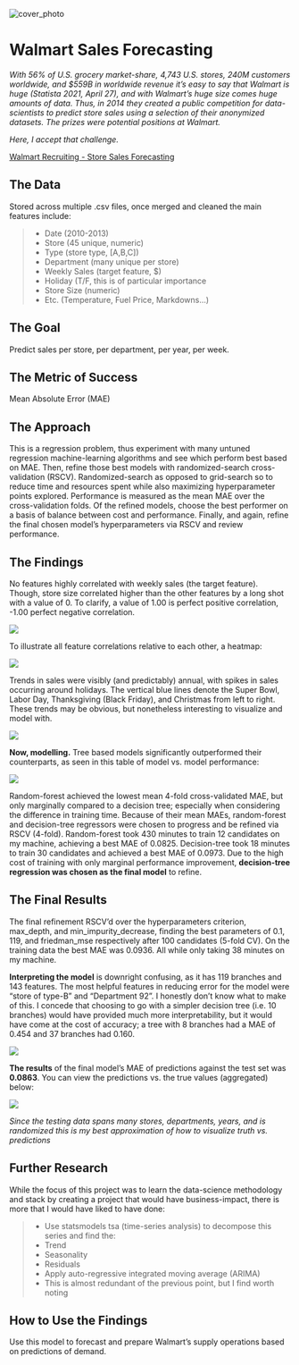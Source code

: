 ![cover_photo](./README_files/walmart_cover_photo.png)
# Walmart Sales Forecasting

*With 56% of U.S. grocery market-share, 4,743 U.S. stores, 240M customers worldwide, and $559B in worldwide revenue it’s easy to say that Walmart is huge (Statista 2021, April 27), and with Walmart’s huge size comes huge amounts of data. Thus, in 2014 they created a public competition for data-scientists to predict store sales using a selection of their anonymized datasets. The prizes were potential positions at Walmart.*

*Here, I accept that challenge.*

[Walmart Recruiting - Store Sales Forecasting](https://www.kaggle.com/c/walmart-recruiting-store-sales-forecasting)

## The Data
Stored across multiple .csv files, once merged and cleaned the main features include:

> * Date (2010-2013)
> * Store (45 unique, numeric)
> * Type (store type, [A,B,C])
> * Department (many unique per store)
> * Weekly Sales (target feature, $)
> * Holiday (T/F, this is of particular importance
> * Store Size (numeric)
> * Etc. (Temperature, Fuel Price, Markdowns...)

## The Goal
Predict sales per store, per department, per year, per week.

## The Metric of Success
Mean Absolute Error (MAE)

## The Approach
This is a regression problem, thus experiment with many untuned regression machine-learning algorithms and see which perform best based on MAE.
Then, refine those best models with randomized-search cross-validation (RSCV). Randomized-search as opposed to grid-search so to reduce time and resources spent while also maximizing hyperparameter points explored. Performance is measured as the mean MAE over the cross-validation folds.
Of the refined models, choose the best performer on a basis of balance between cost and performance.
Finally, and again, refine the final chosen model’s hyperparameters via RSCV and review performance.

## The Findings
No features highly correlated with weekly sales (the target feature). Though, store size correlated higher than the other features by a long shot with a value of 0. 
To clarify, a value of 1.00 is perfect positive correlation, -1.00 perfect negative correlation.

![](./Visualizations/Weekly_Sales_vs_Features_Correlations.png)

To illustrate all feature correlations relative to each other, a heatmap:

![](./Visualizations/Feature_Correlations.png)

Trends in sales were visibly (and predictably) annual, with spikes in sales occurring around holidays. The vertical blue lines denote the Super Bowl, Labor Day, Thanksgiving (Black Friday), and Christmas from left to right. These trends may be obvious, but nonetheless interesting to visualize and model with.

![](./Visualizations/Median_Weekly_Sales_with_Holidays.png)

**Now, modelling.** Tree based models significantly outperformed their counterparts, as seen in this table of model vs. model performance:

![](./Visualizations/Model_Performances_Table.png)

Random-forest achieved the lowest mean 4-fold cross-validated MAE, but only marginally compared to a decision tree; especially when considering the difference in training time.
Because of their mean MAEs, random-forest and decision-tree regressors were chosen to progress and be refined via RSCV (4-fold). Random-forest took 430 minutes to train 12 candidates on my machine, achieving a best MAE of 0.0825. Decision-tree took 18 minutes to train 30 candidates and achieved a best MAE of 0.0973. Due to the high cost of training with only marginal performance improvement, **decision-tree regression was chosen as the final model** to refine.


## The Final Results
The final refinement RSCV’d over the hyperparameters criterion, max_depth, and min_impurity_decrease, finding the best parameters of 0.1, 119, and friedman_mse respectively after 100 candidates (5-fold CV). On the training data the best MAE was 0.0936. All while only taking 38 minutes on my machine.

**Interpreting the model** is downright confusing, as it has 119 branches and 143 features. The most helpful features in reducing error for the model were “store of type-B” and “Department 92”. I honestly don’t know what to make of this. I concede that choosing to go with a simpler decision tree (i.e. 10 branches) would have provided much more interpretability, but it would have come at the cost of accuracy; a tree with 8 branches had a MAE of 0.454 and 37 branches had 0.160.

![](./Visualizations/Top_10_Features_by_Importances(Normalized).png)

**The results** of the final model’s MAE of predictions against the test set was **0.0863**. You can view the predictions vs. the true values (aggregated) below:

![](./Visualizations/Final_Results_Visualized.png)

*Since the testing data spans many stores, departments, years, and is randomized this is my best approximation of how to visualize truth vs. predictions*

## Further Research
While the focus of this project was to learn the data-science methodology and stack by creating a project that would have business-impact, there is more that I would have liked to have done:
> * Use statsmodels tsa (time-series analysis) to decompose this series and find the:
  > * Trend
  > * Seasonality
  > * Residuals
> * Apply auto-regressive integrated moving average (ARIMA)
  > * This is almost redundant of the previous point, but I find worth noting

## How to Use the Findings
Use this model to forecast and prepare Walmart’s supply operations based on predictions of demand.
